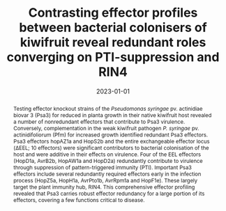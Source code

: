 ---
title: Contrasting effector profiles between bacterial colonisers of kiwifruit reveal
  redundant roles converging on PTI-suppression and RIN4
authors:
- Jay Jayaraman
- Minsoo Yoon
- admin
- Deborah Bohne
- Jibran Tahir
- Ronan Chen
- Cyril Brendolise
- Erik Rikkerink
- Matthew Templeton
date: '2023-01-01'
publishDate: '2024-04-17T04:12:55.801634Z'
publication_types:
- article-journal
publication: '*New Phytologist*'
doi: 10.1111/nph.18848
hugoblox:
  ids:
    doi: 10.1111/nph.18848
abstract: Testing effector knockout strains of the *Pseudomonas syringae* pv. actinidiae
  biovar 3 (Psa3) for reduced in planta growth in their native kiwifruit host revealed
  a number of nonredundant effectors that contribute to Psa3 virulence. Conversely,
  complementation in the weak kiwifruit pathogen *P. syringae* pv. actinidifoliorum
  (Pfm) for increased growth identified redundant Psa3 effectors. Psa3 effectors hopAZ1a
  and HopS2b and the entire exchangeable effector locus (ΔEEL; 10 effectors) were
  significant contributors to bacterial colonisation of the host and were additive
  in their effects on virulence. Four of the EEL effectors (HopD1a, AvrB2b, HopAW1a
  and HopD2a) redundantly contribute to virulence through suppression of pattern-triggered
  immunity (PTI). Important Psa3 effectors include several redundantly required effectors
  early in the infection process (HopZ5a, HopH1a, AvrPto1b, AvrRpm1a and HopF1e).
  These largely target the plant immunity hub, RIN4. This comprehensive effector profiling
  revealed that Psa3 carries robust effector redundancy for a large portion of its
  effectors, covering a few functions critical to disease.
summary: Effector knockout and knock-in assays in virulent Psa3 and avirulent Pfm identified a number of redundantly required effectors that converge on the RIN4 plant immunity hub.
tags:
- Pseudomonas syringae pv. actinidiae
- Pseudomonas syringae pv. actinidifoliorum
- Type III effectors
- Effector requirements
- Kiwifruit
links:
- name: pdf
  url: ""
image:
  caption: ''
  focal_point: 'Smart'
  preview_only: false
  # Focal point options: Smart, Center, TopLeft, Top, TopRight, Left, Right, BottomLeft, Bottom, BottomRight
  # Set `preview_only` to `true` to just use the image for thumbnails.
---